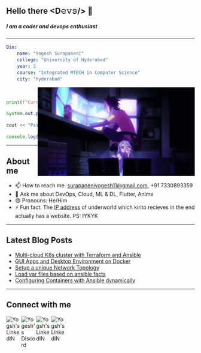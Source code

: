 ## Hello there <D𝚎𝚟𝚜/> 👋
##### I am a coder and devops enthusiast

------------------




```yaml
Bio:
    name: "Yogesh Surapaneni"
    college: "University of Hyderabad"
    year: 2
    course: "Integrated MTECH in Computer Science"
    city: "Hyderabad"
```

<img align="right" alt="Coding" src="https://raw.githubusercontent.com/yogesh174/yogesh174/master/img.gif" width="420" /><br>

```python
print(f"Currently learning : {Jenkins}")
```

```java
System.out.println("Love integrating " + Technologies);
```

```c++
cout << "Passionate " << Developer << endl;
```

```js
console.log(`Think Code Repeat!`);
```
------------------
## About me

- 📫 How to reach me: surapaneniyogesh11@gmail.com, +91 7330893359
- 💬 Ask me about DevOps, Cloud, ML & DL, Flutter, Anime
- 😄 Pronouns: He/Him
- ⚡ Fun fact: The [IP address](http://52.68.96.58/) of underworld which kirito recieves in the end actually has a website. PS: IYKYK

------------------
## Latest Blog Posts

<!-- BLOG-POST-LIST:START -->
- [Multi-cloud K8s cluster with Terraform and Ansible](https://kirito174.hashnode.dev/multi-cloud-k8s-terraform-ansible)
- [GUI Apps and Desktop Environment on Docker](https://kirito174.medium.com/gui-apps-and-desktop-environment-on-docker-3c064d71ab62?source=rss-4b5060b643b3------2)
- [Setup a unique Network  Topology](https://kirito174.medium.com/setup-a-unique-network-topology-f340895278ed?source=rss-4b5060b643b3------2)
- [Load var files based on ansible facts](https://kirito174.medium.com/load-var-files-based-on-ansible-facts-bed963999332?source=rss-4b5060b643b3------2)
- [Configuring Containers with Ansible dynamically](https://kirito174.medium.com/configuring-containers-with-ansible-dynamically-3c8972bcd47c?source=rss-4b5060b643b3------2)
<!-- BLOG-POST-LIST:END -->

------------------
## Connect with me

<a href="https://www.linkedin.com/in/surapaneni-yogesh-ba7303189/">
  <img align="left" alt="Yogsh's LinkedIN" width="40" src="https://img.icons8.com/fluent/48/000000/linkedin.png"/>
</a>
<a href="https://discordapp.com/users/620867939419029504">
  <img align="left" alt="Yogesh's Discord" width="40" src="https://img.icons8.com/fluent/48/000000/discord-logo.png"/>
</a>
<a href="https://www.instagram.com/syogesh174/">
  <img align="left" alt="Yogsh's LinkedIN" width="40" src="https://img.icons8.com/cute-clipart/64/000000/instagram-new.png"/>
</a>
<a href="https://github.com/yogesh174">
  <img align="left" alt="Yogsh's LinkedIN" width="40" src="https://img.icons8.com/windows/24/000000/github.png"/>
</a>
<br><br><br><br>
